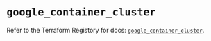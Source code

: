 # `google_container_cluster`

Refer to the Terraform Registory for docs: [`google_container_cluster`](https://registry.terraform.io/providers/hashicorp/google/4.77.0/docs/resources/container_cluster).
